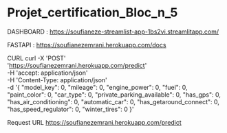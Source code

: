 # Projet_certification_Bloc_n_5


DASHBOARD : https://soufianeze-streamlist-app-1bs2vi.streamlitapp.com/

FASTAPI : https://soufianezemrani.herokuapp.com/docs


CURL
curl -X 'POST' \
  'https://soufianezemrani.herokuapp.com/predict' \
  -H 'accept: application/json' \
  -H 'Content-Type: application/json' \
  -d '{
  "model_key": 0,
  "mileage": 0,
  "engine_power": 0,
  "fuel": 0,
  "paint_color": 0,
  "car_type": 0,
  "private_parking_available": 0,
  "has_gps": 0,
  "has_air_conditioning": 0,
  "automatic_car": 0,
  "has_getaround_connect": 0,
  "has_speed_regulator": 0,
  "winter_tires": 0
}'


Request URL
https://soufianezemrani.herokuapp.com/predict

